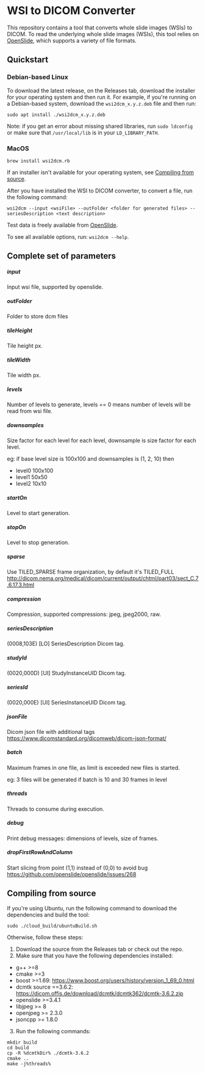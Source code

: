 # WSI to DICOM Converter

This repository contains a tool that converts whole slide images (WSIs) to DICOM. To read the underlying whole slide images (WSIs), this tool relies on [OpenSlide](https://openslide.org), which supports a variety of file formats.

## Quickstart

### Debian-based Linux
To download the latest release, on the Releases tab, download the installer for your operating system and then run it. For example, if you're running on a Debian-based system, download the `wsi2dcm_x.y.z.deb` file and then run:

```
sudo apt install ./wsi2dcm_x.y.z.deb
```
Note: if you get an error about missing shared libraries, run `sudo ldconfig` or make sure that `/usr/local/lib` is in your `LD_LIBRARY_PATH`.

### MacOS

```
brew install wsi2dcm.rb
```


If an installer isn't available for your operating system, see [Compiling from source](#compiling-from-source).

After you have installed the WSI to DICOM converter, to convert a file, run the following command:

```
wsi2dcm --input <wsiFile> --outFolder <folder for generated files> --seriesDescription <text description>
```

Test data is freely available from [OpenSlide](http://openslide.cs.cmu.edu/download/openslide-testdata/).

To see all available options, run: `wsi2dcm --help`.

## Complete set of parameters

##### input
Input wsi file, supported by openslide.
##### outFolder
Folder to store dcm files
##### tileHeight
Tile height px.
##### tileWidth
Tile width px.
##### levels 
Number of levels to generate, levels == 0 means number of levels will be read from wsi file.
##### downsamples 
Size factor for each level  for each level, downsample is size factor for each level.

eg: if base level size is 100x100 and downsamples is (1, 2, 10) then
- level0 100x100
- level1 50x50
- level2 10x10
##### startOn
Level to start generation.
##### stopOn 
Level to stop generation.
##### sparse 
Use TILED_SPARSE frame organization, by default it's TILED_FULL http://dicom.nema.org/medical/dicom/current/output/chtml/part03/sect_C.7.6.17.3.html
##### compression 
Compression, supported compressions: jpeg, jpeg2000, raw.
##### seriesDescription 
(0008,103E) [LO] SeriesDescription Dicom tag.
##### studyId
(0020,000D) [UI] StudyInstanceUID Dicom tag.
##### seriesId
(0020,000E) [UI] SeriesInstanceUID Dicom tag.
##### jsonFile
Dicom json file with additional tags https://www.dicomstandard.org/dicomweb/dicom-json-format/
##### batch
Maximum frames in one file, as limit is exceeded new files is started.

eg: 3 files will be generated if batch is 10 and 30 frames in level
##### threads
Threads to consume during execution.
##### debug
Print debug messages: dimensions of levels, size of frames.
##### dropFirstRowAndColumn
Start slicing from point (1,1) instead of (0,0) to avoid bug https://github.com/openslide/openslide/issues/268

## Compiling from source

If you're using Ubuntu, run the following command to download the dependencies and build the tool:


```shell
sudo ./cloud_build/ubuntuBuild.sh
```

Otherwise, follow these steps:

1. Download the source from the Releases tab or check out the repo.
2. Make sure that you have the following dependencies installed:

  - g++ >=8
  - cmake >=3
  - boost >=1.69: https://www.boost.org/users/history/version_1_69_0.html
  - dcmtk source ==3.6.2: https://dicom.offis.de/download/dcmtk/dcmtk362/dcmtk-3.6.2.zip
  - openslide >=3.4.1
  - libjpeg >= 8
  - openjpeg >= 2.3.0
  - jsoncpp >= 1.8.0

3. Run the following commands:

```shell
mkdir build
cd build
cp -R %dcmtkDir% ./dcmtk-3.6.2 
cmake ..
make -j%threads%
```
